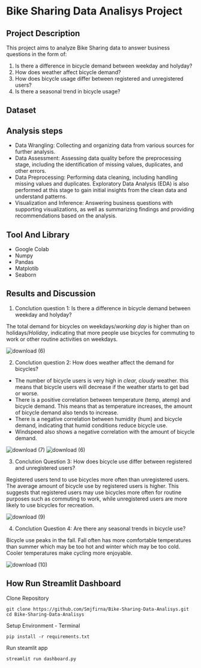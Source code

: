 # Bike Sharing Data Analisys Project

## Project Description
This project aims to analyze Bike Sharing data to answer business questions in the form of:
1. Is there a difference in bicycle demand between weekday and holyday?
2. How does weather affect bicycle demand?
3. How does bicycle usage differ between registered and unregistered users?
4. Is there a seasonal trend in bicycle usage?

## Dataset

## Analysis steps
- Data Wrangling: Collecting and organizing data from various sources for further analysis.
- Data Assessment: Assessing data quality before the preprocessing stage, including the identification of missing values, duplicates, and other errors.
- Data Preprocessing: Performing data cleaning, including handling missing values and duplicates. Exploratory Data Analysis (EDA) is also performed at this stage to gain initial insights from the clean data and understand patterns.
- Visualization and Inference: Answering business questions with supporting visualizations, as well as summarizing findings and providing recommendations based on the analysis.

## Tool And Library
- Google Colab
- Numpy
- Pandas
- Matplotib
- Seaborn

## Results and Discussion
1. Conclution question 1: Is there a difference in bicycle demand between weekday and holyday?

The total demand for bicycles on weekdays/*working day* is higher than on holidays/*Holiday*, indicating that more people use bicycles for commuting to work or other routine activities on weekdays.

![download (6)](https://github.com/user-attachments/assets/959b7b49-5447-4224-8c5c-21e0c8ea7ded)

2. Conclution question 2: How does weather affect the demand for bicycles?

- The number of bicycle users is very high in *clear, cloudy* weather. this means that bicycle users will decrease if the weather starts to get bad or worse.
- There is a positive correlation between temperature (temp, atemp) and bicycle demand. This means that as temperature increases, the amount of bicycle demand also tends to increase.
- There is a negative correlation between humidity (hum) and bicycle demand, indicating that humid conditions reduce bicycle use.
- Windspeed also shows a negative correlation with the amount of bicycle demand.

![download (7)](https://github.com/user-attachments/assets/1508af82-402b-4aee-9699-d524c9dff02b)
![download (6)](https://github.com/user-attachments/assets/eed9803b-65e9-4287-9893-8b0363cd3e06)

3. Conclution Question 3: How does bicycle use differ between registered and unregistered users?

Registered users tend to use bicycles more often than unregistered users. The average amount of bicycle use by registered users is higher. This suggests that registered users may use bicycles more often for routine purposes such as commuting to work, while unregistered users are more likely to use bicycles for recreation.

![download (9)](https://github.com/user-attachments/assets/b064de8c-4ab7-4697-8b27-890bb1643e64)

4. Conclution Question 4: Are there any seasonal trends in bicycle use?

Bicycle use peaks in the fall. Fall often has more comfortable temperatures than summer which may be too hot and winter which may be too cold. Cooler temperatures make cycling more enjoyable.

![download (10)](https://github.com/user-attachments/assets/c5940b20-e741-4b15-b01d-97333211d50d)

## How Run Streamlit Dashboard
Clone Repository
```
git clone https://github.com/Smjfirna/Bike-Sharing-Data-Analisys.git
cd Bike-Sharing-Data-Analisys
```
Setup Environment - Terminal
```
pip install -r requirements.txt
```
Run steamlit app
```
streamlit run dashboard.py
```





  
